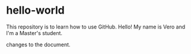 # hello-world
This repository is to learn how to use GitHub.
Hello! My name is Vero and I'm a Master's student.

changes to the document.
